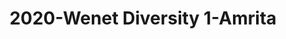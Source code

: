 ---
schema: default
title: 2020-Wenet Diversity 1-Amrita
organization: Unitn
notes: The study aimed to assess diversity through the social practices and daily behaviors of university students from eight different countries. The research was carried out in two phases. Initially, a large sample of students from Denmark, Italy, Mongolia, Paraguay, the United Kingdom, China, Mexico, and India, completed a survey on their social practices, as well as their socio-demographic, cultural, and psychological elements. In the second phase, a sub-sample of the respondents engaged in a four-week data collection by using an innovative smartphone application called iLog. This app collected data from thirty-four smartphone sensors around the clock, allowing for an in-depth investigation into the diversity and daily routines of university students across countries, both synchronically and diachronically.
resources:
  - name: 2022_WeNet_Diversity1_Technical-Report(2020-2021)
    url: >-
      https://drive.google.com/file/d/1TMrjkAEWRZ5xhETJKOCnERgh_Z06PO2E/view?usp=drive_link
    format: PDF
license: >-
  ./../../resources/2023LivePeopleLicense.html
dataset_name: Wenet Diversity 1
location: Amrita (India)
latitude_map: 10.9
longitude_map: 76.9
start_date: 2021.07.12
end_date: 2021.08.12 
dataset_type: Sensors, <a href="https://datascientiafoundation.github.io/LivePeople/datasets/2020-DV1-Amrita-Diachronic-Interactions/"> Diachronic-Interactions</a>, <a href="https://datascientiafoundation.github.io/LivePeople/datasets/2020-DV1-Amrita-Synchronic-Interactions/"> Synchronic-Interactions</a>
sensor_type:  <a href="https://datascientiafoundation.github.io/LivePeople/datasets/2020-DV1-Amrita-App-usage/"> App-usage</a>,  <a href="https://datascientiafoundation.github.io/LivePeople/datasets/2020-DV1-Amrita-Device-usage/"> Device-usage</a>, <a href="https://datascientiafoundation.github.io/LivePeople/datasets/2020-DV1-Amrita-Position/"> Position</a>,  <a href="https://datascientiafoundation.github.io/LivePeople/datasets/2020-DV1-Amrita-Connectivity/"> Connectivity</a>, <a href="https://datascientiafoundation.github.io/LivePeople/datasets/2020-DV1-Amrita-Motion/"> Motion</a>,  <a href="https://datascientiafoundation.github.io/LivePeople/datasets/2020-DV1-Amrita-Environment/"> Environment</a>, <a href="https://datascientiafoundation.github.io/LivePeople/datasets/2020-DV1-Amrita-Diachronic-Interactions/"> Diachronic-Interactions</a>, <a href="https://datascientiafoundation.github.io/LivePeople/datasets/2020-DV1-Amrita-Synchronic-Interactions/"> Synchronic-Interactions</a> 
size: 2.1 GB  
dataset_format: parquet
other_format: csv
number_participants: 20
language: unknown 
collection_name: Diversity1
project_url: <a href="https://ds.datascientia.eu/community/public/projects/2c45f74f-6538-4bb5-a67e-1e9c15d0307c">https://ds.datascientia.eu/community/public/projects/2c45f74f-6538-4bb5-a67e-1e9c15d0307c</a>
category:
  - Project
5_stars: 3
publication_date: 2023-11-30 00:00:00
identifier: 004.AAAD.AAG.**
request_contact: datadistribution.knowdive@unitn.it
--- 
